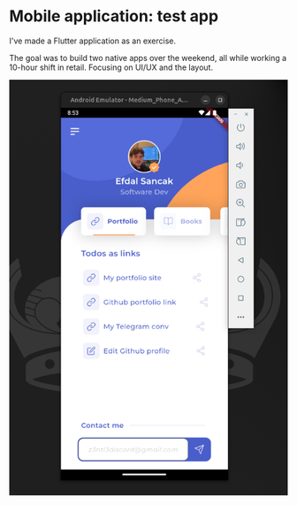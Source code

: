 # Mobile application: test app
I've made a Flutter application as an exercise.

The goal was to build two native apps over the weekend, all while working a 10-hour shift in retail. Focusing on UI/UX and the layout.

![showcase](showcase.png)